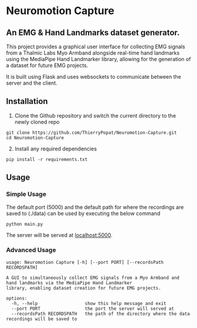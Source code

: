 # Neuromotion Capture

## An EMG & Hand Landmarks dataset generator.

This project provides a graphical user interface for collecting EMG signals from a Thalmic Labs Myo Armband alongside real-time hand landmarks using the MediaPipe Hand Landmarker library, allowing for the generation of a dataset for future EMG projects.

It is built using Flask and uses websockets to communicate between the server and the client.

## Installation

1. Clone the Github repository and switch the current directory to the newly cloned repo
````
git clone https://github.com/ThierryPopat/Neuromotion-Capture.git
cd Neuromotion-Capture
````

2. Install any required dependencies
````
pip install -r requirements.txt
````

## Usage

### Simple Usage

The default port (5000) and the default path for where the recordings are saved to (./data) can be used by executing the below command
````
python main.py
````

The server will be served at [localhost:5000](http://localhost:5000/).

### Advanced Usage

````
usage: Neuromotion Capture [-h] [--port PORT] [--recordsPath RECORDSPATH]

A GUI to simultaneously collect EMG signals from a Myo Armband and hand landmarks via the MediaPipe Hand Landmarker
library, enabling dataset creation for future EMG projects.

options:
  -h, --help                  show this help message and exit
  --port PORT                 the port the server will served at
  --recordsPath RECORDSPATH   the path of the directory where the data recordings will be saved to
````

